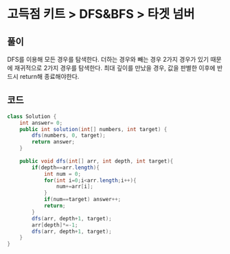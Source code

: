 # 고득점 키트 > DFS&BFS > 타겟 넘버



## 풀이

DFS를 이용해 모든 경우를 탐색한다. 더하는 경우와 빼는 경우 2가지 경우가 있기 때문에 재귀적으로 2가지 경우를 탐색한다. 최대 깊이를 만났을 경우, 값을 판별한 이후에 반드시 return해 종료해야한다.



## 코드

```java
class Solution {
    int answer= 0;
    public int solution(int[] numbers, int target) {
        dfs(numbers, 0, target);
        return answer;
    }
    
    public void dfs(int[] arr, int depth, int target){
        if(depth==arr.length){
            int num = 0;
            for(int i=0;i<arr.length;i++){
                num+=arr[i];
            }
            if(num==target) answer++;
            return;
        }
        dfs(arr, depth+1, target);
        arr[depth]*=-1;
        dfs(arr, depth+1, target);
    }
}
```

